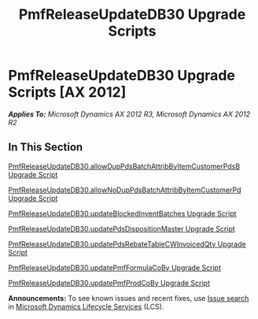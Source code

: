 ﻿---
title: PmfReleaseUpdateDB30 Upgrade Scripts
TOCTitle: PmfReleaseUpdateDB30 Upgrade Scripts
ms:assetid: 2ceb4ce0-ddab-4c1b-b9a7-f87b9d8fb961
ms:mtpsurl: https://msdn.microsoft.com/en-us/library/JJ735980(v=AX.60)
ms:contentKeyID: 49707396
ms.date: 05/18/2015
mtps_version: v=AX.60
---

# PmfReleaseUpdateDB30 Upgrade Scripts [AX 2012]


_**Applies To:** Microsoft Dynamics AX 2012 R3, Microsoft Dynamics AX 2012 R2_

## In This Section

[PmfReleaseUpdateDB30.allowDupPdsBatchAttribByItemCustomerPdsB Upgrade Script](pmfreleaseupdatedb30-allowduppdsbatchattribbyitemcustomerpdsb-upgrade-script.md)

[PmfReleaseUpdateDB30.allowNoDupPdsBatchAttribByItemCustomerPd Upgrade Script](pmfreleaseupdatedb30-allownoduppdsbatchattribbyitemcustomerpd-upgrade-script.md)

[PmfReleaseUpdateDB30.updateBlockedInventBatches Upgrade Script](pmfreleaseupdatedb30-updateblockedinventbatches-upgrade-script.md)

[PmfReleaseUpdateDB30.updatePdsDispositionMaster Upgrade Script](pmfreleaseupdatedb30-updatepdsdispositionmaster-upgrade-script.md)

[PmfReleaseUpdateDB30.updatePdsRebateTableCWInvoicedQty Upgrade Script](pmfreleaseupdatedb30-updatepdsrebatetablecwinvoicedqty-upgrade-script.md)

[PmfReleaseUpdateDB30.updatePmfFormulaCoBy Upgrade Script](pmfreleaseupdatedb30-updatepmfformulacoby-upgrade-script.md)

[PmfReleaseUpdateDB30.updatePmfProdCoBy Upgrade Script](pmfreleaseupdatedb30-updatepmfprodcoby-upgrade-script.md)

  
**Announcements:** To see known issues and recent fixes, use [Issue search](http://go.microsoft.com/fwlink/?linkid=389258) in [Microsoft Dynamics Lifecycle Services](http://go.microsoft.com/fwlink/?linkid=306505) (LCS).


